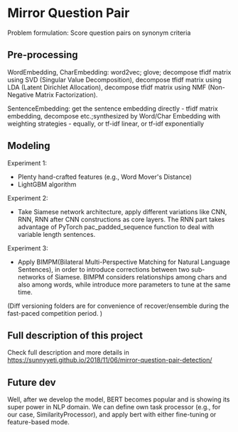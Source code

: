 # Mirror Question Pair

Problem formulation: Score question pairs on synonym criteria

## Pre-processing
WordEmbedding, CharEmbedding: word2vec; glove; decompose tfidf matrix using SVD (Singular Value Decomposition), decompose tfidf matrix using LDA (Latent Dirichlet Allocation), decompose tfidf matrix using NMF (Non-Negative Matrix Factorization). 

SentenceEmbedding: get the sentence embedding directly - tfidf matrix embedding, decompose etc.;synthesized by Word/Char Embedding with weighting strategies - equally, or tf-idf linear, or tf-idf exponentially

## Modeling

Experiment 1: 
- Plenty hand-crafted features (e.g., Word Mover's Distance)
- LightGBM algorithm

Experiment 2:
- Take Siamese network architecture, apply different variations like CNN, RNN, RNN after CNN constructions as core layers.
The RNN part takes advantage of PyTorch pac_padded_sequence function to deal with variable length sentences. 

Experiment 3:
- Apply BIMPM(Bilateral Multi-Perspective Matching for Natural Language Sentences), in order to introduce corrections between two sub-networks of Siamese. BIMPM considers relationships among chars and also among words, while introduce more parameters to tune at the same time. 

(Diff versioning folders are for convenience of recover/ensemble during the fast-paced competition period. )

## Full description of this project
Check full description and more details in https://sunnyyeti.github.io/2018/11/06/mirror-question-pair-detection/

## Future dev
Well, after we develop the model, BERT becomes popular and is showing its super power in NLP domain. 
We can define own task processor (e.g., for our case, SimilarityProcessor), and apply bert with either fine-tuning or feature-based mode. 

